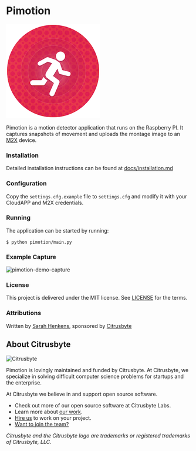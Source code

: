 Pimotion
========

![PIMotion Logo](docs/logo-256.png?raw=true)

Pimotion is a motion detector application that runs on the Raspberry PI. It captures snapshots of movement and uploads the montage image to an [M2X](https://m2x.att.com) device.

### Installation

Detailed installation instructions can be found at [docs/installation.md](docs/installation.md)

### Configuration

Copy the `settings.cfg.example` file to `settings.cfg` and modify it with your CloudAPP and M2X credentials.

### Running

The application can be started by running:

	$ python pimotion/main.py

### Example Capture
![pimotion-demo-capture](https://raw.githubusercontent.com/citrusbyte/pimotion/master/docs/pimotion-demo-capture.jpg)

### License

This project is delivered under the MIT license. See [LICENSE](LICENSE) for the terms.

### Attributions

Written by [Sarah Henkens](https://github.com/sarahhenkens), sponsored by [Citrusbyte](https://citrusbyte.com/)

## About Citrusbyte

![Citrusbyte](http://i.imgur.com/W6eISI3.png)

Pimotion is lovingly maintained and funded by Citrusbyte.
At Citrusbyte, we specialize in solving difficult computer science problems for startups and the enterprise.

At Citrusbyte we believe in and support open source software.
* Check out more of our open source software at Citrusbyte Labs.
* Learn more about [our work](https://citrusbyte.com/portfolio).
* [Hire us](https://citrusbyte.com/contact) to work on your project.
* [Want to join the team?](http://careers.citrusbyte.com)

*Citrusbyte and the Citrusbyte logo are trademarks or registered trademarks of Citrusbyte, LLC.*
